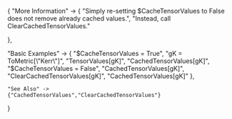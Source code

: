 {
  "More Information" -> {
      "Simply re-setting $CacheTensorValues to False does not remove already cached values.",
      "Instead, call ClearCachedTensorValues."

  },

  "Basic Examples" -> {
    "$CacheTensorValues = True",
    "gK = ToMetric[\"Kerr\"]",
    "TensorValues[gK]",
    "CachedTensorValues[gK]",
    "$CacheTensorValues = False",
    "CachedTensorValues[gK]",
    "ClearCachedTensorValues[gK]",
    "CachedTensorValues[gK]"
    },

    "See Also" ->
    {"CachedTensorValues","ClearCachedTensorValues"}

}
